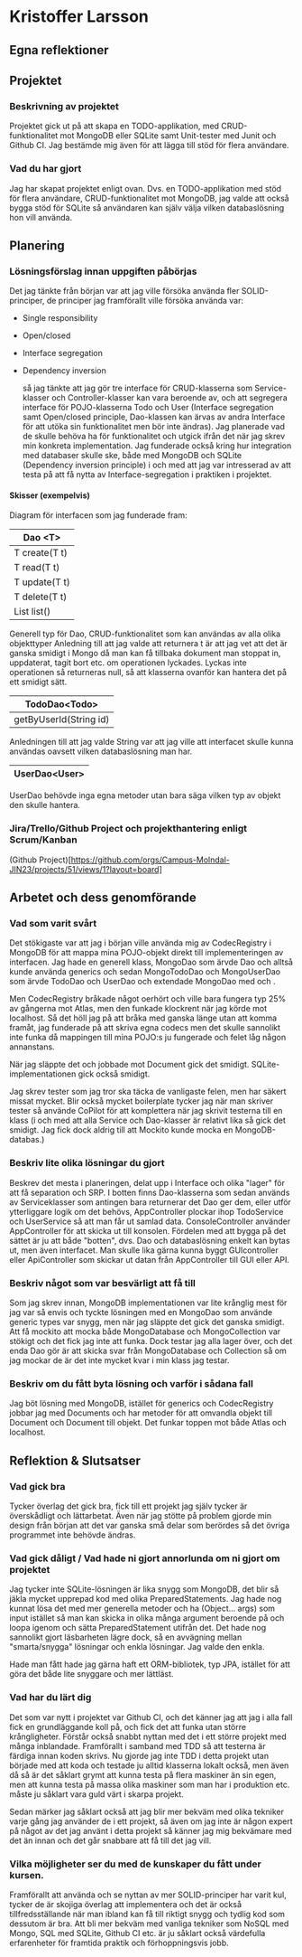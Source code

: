 # Kristoffer Larsson

## Egna reflektioner



## Projektet

### Beskrivning av projektet

Projektet gick ut på att skapa en TODO-applikation, med CRUD-funktionalitet mot MongoDB eller SQLite samt Unit-tester med Junit och Github CI. Jag bestämde mig även för att lägga till stöd för flera användare.
### Vad du har gjort
Jag har skapat projektet enligt ovan. Dvs. en TODO-applikation med stöd för flera användare, CRUD-funktionalitet mot MongoDB, jag valde att också bygga stöd för SQLite så användaren kan själv välja vilken databaslösning hon vill använda.

## Planering

### Lösningsförslag innan uppgiften påbörjas
Det jag tänkte från början var att jag ville försöka använda fler SOLID-principer, de principer jag framförallt ville försöka använda var:
* Single responsibility
* Open/closed
* Interface segregation
* Dependency inversion

  så jag tänkte att jag gör tre interface för CRUD-klasserna som Service-klasser och Controller-klasser kan vara beroende av, och att segregera interface för POJO-klasserna Todo och User (Interface segregation samt Open/closed principle, Dao-klassen kan ärvas av andra Interface för att utöka sin funktionalitet men bör inte ändras). Jag planerade vad de skulle behöva ha för funktionalitet och utgick ifrån det när jag skrev min konkreta implementation. Jag funderade också kring hur integration med databaser skulle ske, både med MongoDB och SQLite (Dependency inversion principle) i och med att jag var intresserad av att testa på att få nytta av Interface-segregation i praktiken i projektet.

#### Skisser (exempelvis)
Diagram för interfacen som jag funderade fram:

| Dao \<T\>      | 
|----------------|
| T create(T t)  |
| T read(T t)    |
| T update(T t)  |
| T delete(T t)  |
| List<T> list() |

Generell typ för Dao, CRUD-funktionalitet som kan användas av alla olika objekttyper
Anledning till att jag valde att returnera t är att jag vet att det är ganska smidigt i Mongo då man kan få tillbaka dokument man stoppat in, uppdaterat, tagit bort etc. om operationen lyckades. Lyckas inte operationen så returneras null, så att klasserna ovanför kan hantera det på ett smidigt sätt.

| TodoDao\<Todo\>        |
|------------------------|
| getByUserId(String id) |
Anledningen till att jag valde String var att jag ville att interfacet skulle kunna användas oavsett vilken databaslösning man har.

| UserDao\<User\> |
|-----------------|

UserDao behövde inga egna metoder utan bara säga vilken typ av objekt den skulle hantera.

### Jira/Trello/Github Project och projekthantering enligt Scrum/Kanban
(Github Project)[https://github.com/orgs/Campus-Molndal-JIN23/projects/51/views/1?layout=board]
## Arbetet och dess genomförande

### Vad som varit svårt
Det stökigaste var att jag i början ville använda mig av CodecRegistry i MongoDB för att mappa mina POJO-objekt direkt till implementeringen av interfacen. Jag hade en generell klass, MongoDao som ärvde Dao och alltså kunde använda generics och sedan MongoTodoDao och MongoUserDao som ärvde TodoDao och UserDao och extendade MongoDao med <Todo> och <User>.

Men CodecRegistry bråkade något oerhört och ville bara fungera typ 25% av gångerna mot Atlas, men den funkade klockrent när jag körde mot localhost. Så det höll jag på att bråka med ganska länge utan att komma framåt, jag funderade på att skriva egna codecs men det skulle sannolikt inte funka då mappingen till mina POJO:s ju fungerade och felet låg någon annanstans.

När jag släppte det och jobbade mot Document gick det smidigt. SQLite-implementationen gick också smidigt.

Jag skrev tester som jag tror ska täcka de vanligaste felen, men har säkert missat mycket. Blir också mycket boilerplate tycker jag när man skriver tester så använde CoPilot för att komplettera när jag skrivit testerna till en klass (i och med att alla Service och Dao-klasser är relativt lika så gick det smidigt. Jag fick dock aldrig till att Mockito kunde mocka en MongoDB-databas.)
### Beskriv lite olika lösningar du gjort
Beskrev det mesta i planeringen, delat upp i Interface och olika "lager" för att få separation och SRP. I botten finns Dao-klasserna som sedan används av Serviceklasser som antingen bara returnerar det Dao ger dem, eller utför ytterliggare logik om det behövs, AppController plockar ihop TodoService och UserService så att man får ut samlad data. ConsoleController använder AppController för att skicka ut till konsolen. Fördelen med att bygga på det sättet är ju att både "botten", dvs. Dao och databaslösning enkelt kan bytas ut, men även interfacet. Man skulle lika gärna kunna byggt GUIcontroller eller ApiController som skickar ut datan från AppController till GUI eller API.

### Beskriv något som var besvärligt att få till
Som jag skrev innan, MongoDB implementationen var lite krånglig mest för jag var så envis och tyckte lösningen med en MongoDao som använde generic types var snygg, men när jag släppte det gick det ganska smidigt. Att få mockito att mocka både MongoDatabase och MongoCollection var stökigt och det fick jag inte att funka. Dock testar jag alla lager över, och det enda Dao gör är att skicka svar från MongoDatabase och Collection så om jag mockar de är det inte mycket kvar i min klass jag testar.

### Beskriv om du fått byta lösning och varför i sådana fall
Jag böt lösning med MongoDB, istället för generics och CodecRegistry jobbar jag med Documents och har metoder för att omvandla objekt till Document och Document till objekt. Det funkar toppen mot både Atlas och localhost.
## Reflektion & Slutsatser

### Vad gick bra
Tycker överlag det gick bra, fick till ett projekt jag själv tycker är överskådligt och lättarbetat. Även när jag stötte på problem gjorde min design från början att det var ganska små delar som berördes så det övriga programmet inte behövde ändras.

### Vad gick dåligt / Vad hade ni gjort annorlunda om ni gjort om projektet
Jag tycker inte SQLite-lösningen är lika snygg som MongoDB, det blir så jäkla mycket upprepad kod med olika PreparedStatements. Jag hade nog kunnat lösa det med mer generella metoder och ha (Object... args) som input istället så man kan skicka in olika många argument beroende på och loopa igenom och sätta PreparedStatement utifrån det. Det hade nog sannolikt gjort läsbarheten lägre dock, så en avvägning mellan "smarta/snygga" lösningar och enkla lösningar. Jag valde den enkla.

Hade man fått hade jag gärna haft ett ORM-bibliotek, typ JPA, istället för att göra det både lite snyggare och mer lättläst.

### Vad har du lärt dig
Det som var nytt i projektet var Github CI, och det känner jag att jag i alla fall fick en grundläggande koll på, och fick det att funka utan större krångligheter. Förstår också snabbt nyttan med det i ett större projekt med många inblandade. Framförallt i samband med TDD så att testerna är färdiga innan koden skrivs. Nu gjorde jag inte TDD i detta projekt utan började med att koda och testade ju alltid klasserna lokalt också, men även då så är det såklart grymt att kunna testa på flera maskiner än sin egen, men att kunna testa på massa olika maskiner som man har i produktion etc. måste ju såklart vara guld värt i skarpa projekt.

Sedan märker jag såklart också att jag blir mer bekväm med olika tekniker varje gång jag använder de i ett projekt, så även om jag inte är någon expert på något av det jag använt i detta projekt så känner jag mig bekvämare med det än innan och det går snabbare att få till det jag vill.

### Vilka möjligheter ser du med de kunskaper du fått under kursen.
Framförallt att använda och se nyttan av mer SOLID-principer har varit kul, tycker de är skojiga överlag att implementera och det är också tillfredsställande när man ibland kan få till riktigt snygg och tydlig kod som dessutom är bra. Att bli mer bekväm med vanliga tekniker som NoSQL med Mongo, SQL med SQLite, Github CI etc. är ju såklart också värdefulla erfarenheter för framtida praktik och förhoppningsvis jobb.
